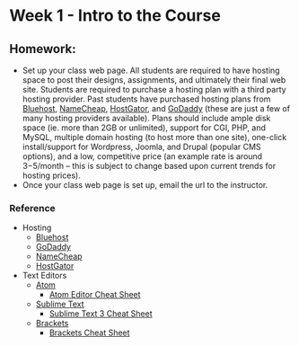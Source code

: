 # Week 1 - Intro to the Course

## Homework:
- Set up your class web page. All students are required to have hosting space to post their designs, assignments, and ultimately their final web site. Students are required to purchase a hosting plan with a third party hosting provider. Past students have purchased hosting plans from [Bluehost](http://www.bluehost.com/), [NameCheap](http://www.namecheap.com/), [HostGator](http://www.hostgator.com/), and [GoDaddy](http://www.godaddy.com/) (these are just a few of many hosting providers available). Plans should include ample disk space (ie. more than 2GB or unlimited), support for CGI, PHP, and MySQL, multiple domain hosting (to host more than one site), one-click install/support for Wordpress, Joomla, and Drupal (popular CMS options), and a low, competitive price (an example rate is around $3-$5/month – this is subject to change based upon current trends for hosting prices).
- Once your class web page is set up, email the url to the instructor.


### Reference
- Hosting
  + [Bluehost](http://www.bluehost.com/)
  + [GoDaddy](http://www.godaddy.com/)
  + [NameCheap](http://www.namecheap.com/)
  + [HostGator](http://www.hostgator.com/)
- Text Editors
  + [Atom](http://www.atom.io/)
    * [Atom Editor Cheat Sheet](http://d2wy8f7a9ursnm.cloudfront.net/atom-editor-cheat-sheet.pdf)
  + [Sublime Text](http://www.sublimetext.com/)
    * [Sublime Text 3 Cheat Sheet](http://www.cheatography.com/martinprins/cheat-sheets/sublime-text-3-osx/)
  + [Brackets](http://brackets.io/)
    * [Brackets Cheat Sheet](http://lisacatalano.github.io/brackets_course/)
